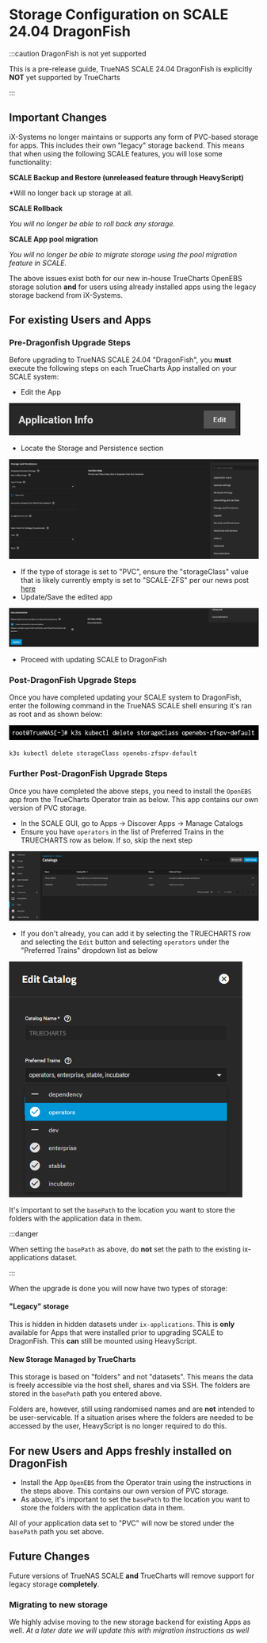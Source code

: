 # Storage Configuration on SCALE 24.04 DragonFish

:::caution DragonFish is not yet supported

This is a pre-release guide, TrueNAS SCALE 24.04 DragonFish is explicitly **NOT** yet supported by TrueCharts

:::

## Important Changes

iX-Systems no longer maintains or supports any form of PVC-based storage for apps. This includes their own "legacy" storage backend. This means that when using the following SCALE features, you will lose some functionality:

**SCALE Backup and Restore (unreleased feature through HeavyScript)**

*Will no longer back up storage at all.


**SCALE Rollback**

*You will no longer be able to roll back any storage.*


**SCALE App pool migration**

*You will no longer be able to migrate storage using the pool migration feature in SCALE.*


The above issues exist both for our new in-house TrueCharts OpenEBS storage solution **and** for users using already installed apps using the legacy storage backend from iX-Systems.


## For existing Users and Apps

### Pre-Dragonfish Upgrade Steps

Before upgrading to TrueNAS SCALE 24.04 "DragonFish", you **must** execute the following steps on each TrueCharts App installed on your SCALE system:

- Edit the App

![Edit the App](img/Dragonfish-Storage1.png)

- Locate the Storage and Persistence section

![Storage and Persistence](img/Dragonfish-Storage2.png)

- If the type of storage is set to "PVC", ensure the "storageClass" value that is likely currently empty is set to "SCALE-ZFS" per our news post [here](https://truecharts.org/news/small-scale-changes/#pre-dragonfish-storage)
- Update/Save the edited app

![Update/Save the App](img/Dragonfish-Storage3.png)

- Proceed with updating SCALE to DragonFish

### Post-DragonFish Upgrade Steps

Once you have completed updating your SCALE system to DragonFish, enter the following command in the TrueNAS SCALE shell ensuring it's ran as root and as shown below:

![Shell Commands](img/Dragonfish-Storage4.png)

`k3s kubectl delete storageClass openebs-zfspv-default`

### Further Post-DragonFish Upgrade Steps

Once you have completed the above steps, you need to install the `OpenEBS` app from the TrueCharts Operator train as below. This app contains our own version of PVC storage.

- In the SCALE GUI, go to Apps -> Discover Apps -> Manage Catalogs
- Ensure you have `operators` in the list of Preferred Trains in the TRUECHARTS row as below. If so, skip the next step

![Catalog Trains](img/Dragonfish-Storage5.png)


- If you don't already, you can add it by selecting the TRUECHARTS row and selecting the `Edit` button and selecting `operators` under the "Preferred Trains" dropdown list as below

![Operators List](img/Dragonfish-Storage5b.png)

It's important to set the `basePath` to the location you want to store the folders with the application data in them.

:::danger

When setting the `basePath` as above, do **not** set the path to the existing ix-applications dataset.

:::

When the upgrade is done you will now have two types of storage:

#### "Legacy" storage

This is hidden in hidden datasets under `ix-applications`. This is **only** available for Apps that were installed prior to upgrading SCALE to DragonFish. This **can** still be mounted using HeavyScript.

#### New Storage Managed by TrueCharts

This storage is based on "folders" and not "datasets". This means the data is freely accessible via the host shell, shares and via SSH. The folders are stored in the `basePath` path you entered above.

Folders are, however, still using randomised names and are **not** intended to be user-servicable. If a situation arises where the folders are needed to be accessed by the user, HeavyScript is no longer required to do this.


## For new Users and Apps freshly installed on DragonFish

- Install the App `OpenEBS` from the Operator train using the instructions in the steps above. This contains our own version of PVC storage.
- As above, it's important to set the `basePath` to the location you want to store the folders with the application data in them.

All of your application data set to "PVC" will now be stored under the `basePath` path you set above.


## Future Changes

Future versions of TrueNAS SCALE **and** TrueCharts will remove support for legacy storage **completely**.

### Migrating to new storage

We highly advise moving to the new storage backend for existing Apps as well. *At a later date we will update this with migration instructions as well*

